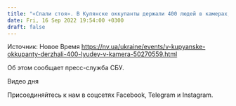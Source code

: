 ```yaml
---
title: "«Спали стоя». В Купянске оккупанты держали 400 людей в камерах, рассчитанных на 140 — СБУ"
date: Fri, 16 Sep 2022 19:54:00 +0300
draft: false
---
```

Источник: Новое Время https://nv.ua/ukraine/events/v-kupyanske-okkupanty-derzhali-400-lyudey-v-kamera-50270559.html


 Об этом сообщает пресс-служба СБУ.

 Видео дня   

Присоединяйтесь к нам в соцсетях Facebook, Telegram и Instagram.

